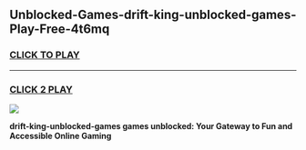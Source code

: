 
## Unblocked-Games-drift-king-unblocked-games-Play-Free-4t6mq
<h3>
<a href="https://premium76.site?title=drift-king-unblocked-games&ref=22A">CLICK TO PLAY</a></h3>
<hr>

<h3>
<a href="https://premium76.site?title=drift-king-unblocked-games&ref=22A">CLICK 2 PLAY</a>
  
</h3>

<a href="https://premium76.site?title=drift-king-unblocked-games&ref=22A"><img src="https://clearcache.store/games.png"></a>


**drift-king-unblocked-games games unblocked: Your Gateway to Fun and Accessible Online Gaming**
